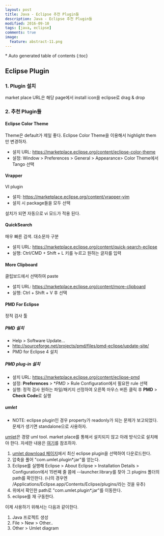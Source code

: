 ```yaml
---
layout: post
title: Java - Eclipse 추천 Plugin들 
description: Java - Eclipse 추천 Plugin들 
modified: 2016-09-10
tags: [java, eclipse]
comments: true
image:
  feature: abstract-11.png
---
```


<section id="table-of-contents" class="toc">
<div id="drawer" markdown="1">
*  Auto generated table of contents
{:toc}
</div>
</section><!-- /#table-of-contents -->

## Eclipse Plugin

### 1. Plugin 설치 

market place URL은 해당 page에서 install icon을 eclipse로 drag & drop

### 2. 추천 Plugin들 


#### Eclipse Color Theme

Theme은 default가 제일 좋다. Eclipse Color Theme을 이용해서 highlight them만 변경하자. 

- 설치 URL: https://marketplace.eclipse.org/content/eclipse-color-theme
- 설정: Window > Preferences > General > Appearance> Color Theme에서 Tango 선택

#### Vrapper

VI plugin

- 설치: https://marketplace.eclipse.org/content/vrapper-vim
- 설치 시 package들을 모두 선택

설치가 되면 자동으로 vi 모드가 적용 된다. 

#### QuickSearch

매우 빠른 검색. 대소문자 구분

- 설치 URL: https://marketplace.eclipse.org/content/quick-search-eclipse
- 실행: Ctrl/CMD + Shift + L 키를 누르고 원하는 글자를 입력

#### More Clipboard

클립보드에서 선택하여 paste

- 설치 URL: https://marketplace.eclipse.org/content/more-clipboard
- 실행: Ctrl + Shift + V 후 선택


#### PMD For Eclipse 

정적 검사 툴

##### PMD 설치 

- Help > Software Update...
- http://sourceforge.net/projects/pmd/files/pmd-eclipse/update-site/
- PMD for Eclipse 4 설치

##### PMD plug-in 설치

- 설치 URL: https://marketplace.eclipse.org/content/eclipse-pmd
- 설정: **Preferences** > **PMD* > Rule Configuration에서 필요한 rule 선택
- 실행: 정적 검사 원하는 파일/패키지 선정하여 오른쪽 마우스 버튼 클릭 후 **PMD** > **Check Code**로 실행 

##### umlet

- NOTE: eclipse plugin인 경우 property가 readonly가 되는 문제가 보고되었다. 문제가 생기면 standalone으로 사용하자. 

[umlet](http://www.umlet.com/)은 경량 uml tool. market place를 통해서 설치되지 않고 아래 방식으로 설치해야 한다. 자세한 내용은 [여기](http://www.umlet.com/faq.htm)를 참조하자. 

1. [umlet download 페이지](http://www.umlet.com/changes.htm)에서 최신 eclipse plugin을 선택하여 다운로드한다. 
2. 압축을 풀어 "com.umlet.plugin*.jar"를 얻는다. 
3. Eclipse를 실행해 Eclipse > About Eclipse > Installation Details > Configuration에서 15번째 줄 쯤에 --launcher.library를 찾아 그 plugins 폴더의 path를 확인한다. (나의 경우엔 /Applications/Eclipse.app/Contents/Eclipse/plugins/라는 것을 유추)
4. 위에서 확인한 path로 "com.umlet.plugin*.jar"를 이동한다. 
5. eclipse를 재 구동한다. 

이제 사용하기 위해서는 다음과 같이한다. 

1. Java 프로젝트 생성
2. File > New > Other.. 
3. Other > Umlet diagram
